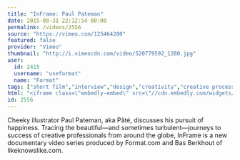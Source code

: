 ```yaml
---
title: "InFrame: Paul Pateman"
date: 2015-08-31 22:12:54 00:00
permalink: /videos/2556
source: "https://vimeo.com/125464280"
featured: false
provider: "Vimeo"
thumbnail: "http://i.vimeocdn.com/video/520779592_1280.jpg"
user:
  id: 2415
  username: "useformat"
  name: "Format"
tags: ["short film","interview","design","creativity","creative process","short documentary","illustration","short video"]
html: "<iframe class=\"embedly-embed\" src=\"//cdn.embedly.com/widgets/media.html?src=https%3A%2F%2Fplayer.vimeo.com%2Fvideo%2F125464280&wmode=transparent&url=https%3A%2F%2Fvimeo.com%2F125464280&image=http%3A%2F%2Fi.vimeocdn.com%2Fvideo%2F520779592_1280.jpg&key=daaebf4d9cdd46779200162d0ca86e20&type=text%2Fhtml&schema=vimeo\" width=\"1888\" height=\"1062\" scrolling=\"no\" frameborder=\"0\" allowfullscreen></iframe>"
id: 2556
---
```


Cheeky illustrator Paul Pateman, aka Pâté, discusses his pursuit of happiness. Tracing the beautiful—and sometimes turbulent—journeys to success of creative professionals from around the globe, InFrame is a new documentary video series produced by Format.com and Bas Berkhout of likeknowslike.com.